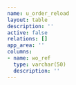 ```yaml
---
name: u_order_reload
layout: table
description: ''
active: false
relations: []
app_area: ''
columns:
- name: wo_ref
  type: varchar(50)
  description: ''
---
```


